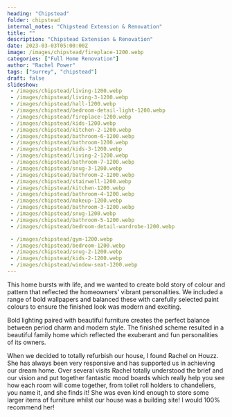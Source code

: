 ```yaml
---
heading: "Chipstead"
folder: chipstead
internal_notes: "Chipstead Extension & Renovation"
title: ""
description: "Chipstead Extension & Renovation"
date: 2023-03-03T05:00:00Z
image: /images/chipstead/fireplace-1200.webp
categories: ["Full Home Renovation"]
author: "Rachel Power"
tags: ["surrey", "chipstead"]
draft: false
slideshow:
 - /images/chipstead/living-1200.webp
 - /images/chipstead/living-3-1200.webp
 - /images/chipstead/hall-1200.webp
 - /images/chipstead/bedroom-detail-light-1200.webp
 - /images/chipstead/fireplace-1200.webp
 - /images/chipstead/kids-1200.webp
 - /images/chipstead/kitchen-2-1200.webp
 - /images/chipstead/bathroom-6-1200.webp
 - /images/chipstead/bathroom-1200.webp
 - /images/chipstead/kids-3-1200.webp
 - /images/chipstead/living-2-1200.webp
 - /images/chipstead/bathroom-7-1200.webp
 - /images/chipstead/snug-3-1200.webp
 - /images/chipstead/bathroom-2-1200.webp
 - /images/chipstead/stairwell-1200.webp
 - /images/chipstead/kitchen-1200.webp
 - /images/chipstead/bathroom-4-1200.webp
 - /images/chipstead/makeup-1200.webp
 - /images/chipstead/bathroom-3-1200.webp
 - /images/chipstead/snug-1200.webp
 - /images/chipstead/bathroom-5-1200.webp
 - /images/chipstead/bedroom-detail-wardrobe-1200.webp

 - /images/chipstead/gym-1200.webp
 - /images/chipstead/bedroom-1200.webp
 - /images/chipstead/snug-2-1200.webp
 - /images/chipstead/kids-2-1200.webp
 - /images/chipstead/window-seat-1200.webp
---
```

This home bursts with life, and we wanted to create bold story of colour and pattern that reflected the homeowners' vibrant personalities. We included a range of bold wallpapers and balanced these with carefully selected paint colours to ensure the finished look was modern and exciting.

Bold lighting paired with beautiful furniture creates the perfect balance between period charm and modern style.  The finished scheme resulted in a beautiful family home which reflected the exuberant and fun personalities of its owners.

<Testimonial link="https://www.houzz.co.uk/viewReview/1847569/rachel-power-design-review">
When we decided to totally refurbish our house, I found Rachel on Houzz. She has always been very responsive and has supported us in achieving our dream home. Over several visits Rachel totally understood the brief and our vision and put together fantastic mood boards which really help you see how each room will come together, from toilet roll holders to chandeliers, you name it, and she finds it! She was even kind enough to store some larger items of furniture whilst our house was a building site! I would 100% recommend her!

</Testimonial>